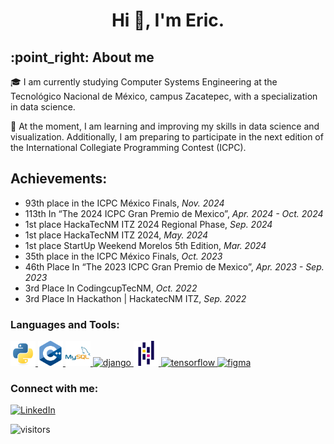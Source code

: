 <h1 align="center">Hi 👋, I'm Eric.</h1>
<h2>:point_right: About me</h2>
<p align="left">
🎓 I am currently studying Computer Systems Engineering at the Tecnológico Nacional de México, campus Zacatepec, with a specialization in data science.</p>
<p align="left">
🌱 At the moment, I am learning and improving my skills in data science and visualization. Additionally, I am preparing to participate in the next edition of the International Collegiate Programming Contest (ICPC).
</p>

<h2 align="left">Achievements:</h2>
<ul>
<li>93th place in the ICPC México Finals, <i> Nov. 2024</i></li>
<li>113th In “The 2024 ICPC Gran Premio de Mexico”, <i>Apr. 2024 - Oct. 2024</i></li>
<li>1st place HackaTecNM ITZ 2024 Regional Phase, <i>Sep. 2024</i></li>
<li>1st place HackaTecNM ITZ 2024, <i>May. 2024</i></li>
<li>1st place StartUp Weekend Morelos 5th Edition, <i>Mar. 2024</i></li>
<li>35th place in the ICPC México Finals, <i> Oct. 2023</i></li>
<li>46th Place In “The 2023 ICPC Gran Premio de Mexico”, <i>Apr. 2023 - Sep. 2023</i></li>
<li>3rd Place In CodingcupTecNM, <i>Oct. 2022</i></li>
<li>3rd Place In Hackathon | HackatecNM ITZ, <i>Sep. 2022</i></li>
</ul>
<p align="left"></p>

<h3 align="left">Languages and Tools:</h3>
<p align="left">
  <a href="https://www.python.org" target="_blank" rel="noreferrer"> <img src="https://raw.githubusercontent.com/devicons/devicon/master/icons/python/python-original.svg" alt="python" width="40" height="40"/> </a>
  <a href="https://www.w3schools.com/cpp/" target="_blank" rel="noreferrer"> <img src="https://raw.githubusercontent.com/devicons/devicon/master/icons/cplusplus/cplusplus-original.svg" alt="cplusplus" width="40" height="40"/> </a>
  <a href="https://www.mysql.com/" target="_blank" rel="noreferrer"> <img src="https://raw.githubusercontent.com/devicons/devicon/master/icons/mysql/mysql-original-wordmark.svg" alt="mysql" width="40" height="40"/> </a>
  <a href="https://www.djangoproject.com/" target="_blank" rel="noreferrer"> <img src="https://cdn.worldvectorlogo.com/logos/django.svg" alt="django" width="40" height="40"/> </a>
  <a href="https://pandas.pydata.org/" target="_blank" rel="noreferrer"> <img src="https://raw.githubusercontent.com/devicons/devicon/2ae2a900d2f041da66e950e4d48052658d850630/icons/pandas/pandas-original.svg" alt="pandas" width="40" height="40"/> </a>
  <a href="https://www.tensorflow.org" target="_blank" rel="noreferrer"> <img src="https://www.vectorlogo.zone/logos/tensorflow/tensorflow-icon.svg" alt="tensorflow" width="40" height="40"/> </a> 
  <a href="https://www.figma.com/" target="_blank" rel="noreferrer"> <img src="https://www.vectorlogo.zone/logos/figma/figma-icon.svg" alt="figma" width="40" height="40"/> </a>
  </p>

<h3 align="left">Connect with me:</h3>

<!--[![github](https://img.shields.io/static/v1?label=&message=github&color=171515&logo=github&logoColor=white&style=for-the-badge)](https://github.com/eric-castillo05)--->
[![LinkedIn](https://img.shields.io/badge/LinkedIn-0077B5?style=for-the-badge&logo=linkedin&logoColor=white)](https://www.linkedin.com/in/eric-benitez-castillo/)


![visitors](https://visitor-badge.laobi.icu/badge?page_id=eric-castillo05.eric-castillo05)
